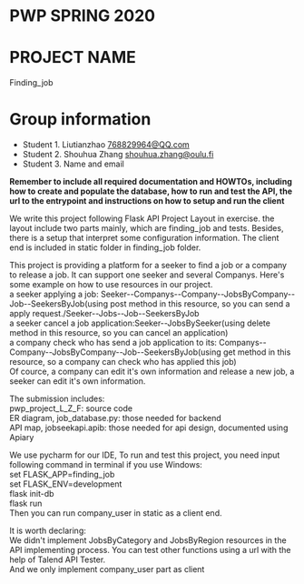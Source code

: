 # PWP SPRING 2020
# PROJECT NAME
Finding_job
# Group information
* Student 1. Liutianzhao 768829964@QQ.com
* Student 2. Shouhua Zhang  shouhua.zhang@oulu.fi
* Student 3. Name and email

__Remember to include all required documentation and HOWTOs, including how to create and populate the database, how to run and test the API, the url to the entrypoint and instructions on how to setup and run the client__

We write this project following Flask API Project Layout in exercise. the layout include two parts mainly, which are finding_job and tests. Besides, there is a setup that interpret some configuration information. The client end is included in static folder in finding_job folder. 

This project is providing a platform for a seeker to find a job or a company to release a job. It can support one seeker and several Companys. Here's some example on how to use resources in our project.<br>
a seeker applying a job: Seeker--Companys--Company--JobsByCompany--Job--SeekersByJob(using post method in this resource, so you can send a apply request./Seeker--Jobs--Job--SeekersByJob<br>
a seeker cancel a job application:Seeker--JobsBySeeker(using delete method in this resource, so you can cancel an application)<br>
a company check who has send a job application to its: Companys--Company--JobsByCompany--Job--SeekersByJob(using get method in this resource, so a company can check who has applied this job)<br>
Of cource, a company can edit it's own information and release a new job, a seeker can edit it's own information.

The submission includes:<br>
pwp_project_L_Z_F: source code<br>
ER diagram, job_database.py: those needed for backend<br>
API map, jobseekapi.apib: those needed for api design, documented using Apiary

We use pycharm for our IDE, To run and test this project, you need input following command in terminal if you use Windows:<br>
set FLASK_APP=finding_job<br>
set FLASK_ENV=development<br>
flask init-db<br>
flask run<br>
Then you can run company_user in static as a client end.

It is worth declaring:<br>
We didn't implement JobsByCategory and JobsByRegion resources in the API implementing process. You can test other functions using a url with the help of Talend API Tester.<br>
And we only implement company_user part as client
